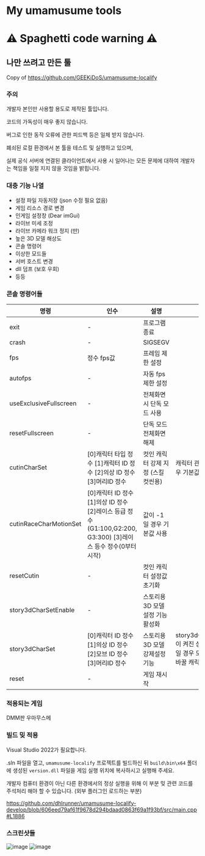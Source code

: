 # My umamusume tools
# ⚠ Spaghetti code warning ⚠
## 나만 쓰려고 만든 툴

Copy of https://github.com/GEEKiDoS/umamusume-localify

### 주의
개발자 본인만 사용할 용도로 제작된 툴입니다.

코드의 가독성이 매우 좋지 않습니다.

버그로 인한 동작 오류에 관한 피드백 등은 일체 받지 않습니다.

폐쇠된 로컬 환경에서 본 툴을 테스트 및 실행하고 있으며,

실제 공식 서버에 연결된 클라이언트에서 사용 시 일어나는 모든 문제에 대하여 개발자는 책임을 일절 지지 않을 것임을 밝힙니다.


### 대충 기능 나열
- 설정 파일 자동저장 (json 수정 필요 없음)
- 게임 리소스 경로 변경
- 인게임 설정창 (Dear imGui)
- 라이브 미세 조정
- 라이브 카메라 워크 정지 (만)
- 높은 3D 모델 해상도
- 콘솔 명령어
- 이상한 모드들
- 서버 호스트 변경
- dll 덤프 (보호 우회)
- 등등

### 콘솔 명령어들
| **명령**  | **인수** | **설명** | **비고** |
|-------|---------------|------|------|
|exit|-|프로그램 종료||
|crash|-|SIGSEGV||
|fps|정수 fps값|프레임 제한 설정||
|autofps|-|자동 fps 제한 설정||
|useExclusiveFullscreen|-|전체화면 시 단독 모드 사용||
|resetFullscreen|-|단독 모드 전체화면 해제||
|cutinCharSet|[0]캐릭터 타입 정수 [1]캐릭터 ID 정수 [2]의상 ID 정수 [3]머리ID 정수|컷인 캐릭터 강제 지정 (스킬 컷씬용)| 캐릭터 관련 값이 -1일 경우 기본값 사용|
|cutinRaceCharMotionSet|[0]캐릭터 ID 정수 [1]의상 ID 정수 [2]레이스 등급 정수(G1:100,G2:200, G3:300) [3]레이스 등수 정수(0부터 시작)| 값이 -1일 경우 기본값 사용|
|resetCutin|-|컷인 캐릭터 설정값 초기화||
|story3dCharSetEnable|-|스토리용 3D 모델 설정 기능 활성화||
|story3dCharSet|[0]캐릭터 ID 정수 [1]의상 ID 정수 [2]모브 ID 정수 [3]머리ID 정수|스토리용 3D 모델 강제설정 기능| story3dCharSetEnable이 켜진 상태에서 값이 -1일 경우 모델 생성시마다 바꿀 캐릭터를 묻습니다.|
|reset|-|게임 재시작||



### 적용되는 게임
DMM판 우마무스메

### 빌드 밎 적용
Visual Studio 2022가 필요합니다.

.sln 파일을 열고, `umamusume-localify` 프로젝트를 빌드하신 뒤 `build\bin\x64` 폴더에 생성된 `version.dll` 파일을 게임 실행 위치에 복사하시고 실행해 주세요.

개발자 컴퓨터 환경이 아닌 다른 환경에서의 정상 실행을 위해 이 부분 밎 관련 코드를 주석처리 해야 할 수 있습니다. (외부 플러그인 로드하는 부분)

https://github.com/dhlrunner/umamusume-localify-develop/blob/606eed79af61f9678d294bdaad0863f69a1f93bf/src/main.cpp#L1886


### 스크린샷들
![image](https://github.com/dhlrunner/umamusume-localify-develop/assets/37791084/767117af-4bfc-48f7-939f-58129aa47792)
![image](https://github.com/dhlrunner/umamusume-localify-develop/assets/37791084/19bef1e1-f436-4684-af9e-bfc6de973da3)
